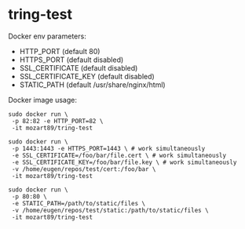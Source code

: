 # tring-test

Docker env parameters:
* HTTP_PORT (default 80)
* HTTPS_PORT (default disabled)
* SSL_CERTIFICATE (default disabled)
* SSL_CERTIFICATE_KEY (default disabled)
* STATIC_PATH (default /usr/share/nginx/html)

Docker image usage:
```
sudo docker run \
 -p 82:82 -e HTTP_PORT=82 \
 -it mozart89/tring-test
```

```
sudo docker run \
 -p 1443:1443 -e HTTPS_PORT=1443 \ # work simultaneously
 -e SSL_CERTIFICATE=/foo/bar/file.cert \ # work simultaneously
 -e SSL_CERTIFICATE_KEY=/foo/bar/file.key \ # work simultaneously
 -v /home/eugen/repos/test/cert:/foo/bar \
 -it mozart89/tring-test
```

```
sudo docker run \
 -p 80:80 \
 -e STATIC_PATH=/path/to/static/files \
 -v /home/eugen/repos/test/static:/path/to/static/files \
 -it mozart89/tring-test
```
